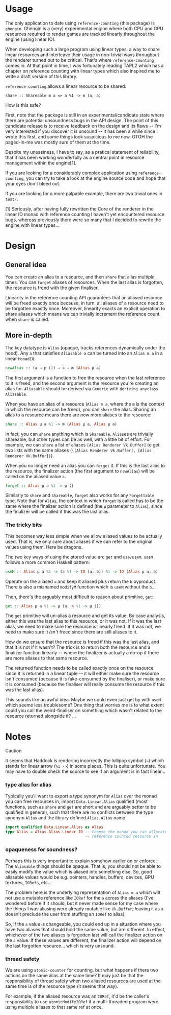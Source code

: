 # Usage

The only application to date using `reference-counting` (this package) is
`ghengin`.  Ghengin is a (very) experimental engine where both CPU and GPU
resources required to render games are tracked linearly throughout the engine
(using linear IO).

When developing such a large program using linear types, a way to share
linear resources and interleave their usage in non-trivial ways throughout the
renderer turned out to be critical. That's where `reference-counting` comes in.
At that point in time, I was fortunately reading TAPL2 which has a chapter on
reference counting with linear types which also inspired me to write a draft
version of this library.

`reference-counting` allows a linear resource to be shared:
```
share :: Shareable m a => a %1 -> m (a, a)
```
How is this safe?

First, note that the package is still in an experimental/candidate state where
there are potential unsoundness bugs in the API design.
The point of this candidate release is to receive feedback on the design and its
flaws -- I'm very interested if you discover it is unsound -- it has been a
while since I wrote this first, and some things look suspicious to me now. OTOH
the paged-in-me was mostly sure of them at the time.

Despite my uneasiness, I have to say, as a pratical statement of reliability,
that it has been working wonderfully as a central point in resource management
within the engine[1].

If you are looking for a considerably complex application using
`reference-counting`, you can try to take a look at the engine source code and
hope that your eyes don't bleed out.

If you are looking for a more palpable example, there are two trivial ones in `test/`.

[1] Seriously, after having fully rewritten the Core of the renderer in the
linear IO monad with reference counting I haven't yet encountered resource bugs,
whereas previously there were so many that I decided to rewrite the engine with
linear types...

# Design

## General idea

You can create an alias to a resource, and then `share` that alias
multiple times. You can `forget` aliases of resources. When the last alias is
forgotten, the resource is freed with the given finaliser.

Linearity in the reference counting API guarantees that an aliased resource will
be freed exactly once because, in turn, all aliases of a resource need to be
forgotten exactly once. Moreover, linearity exacts an explicit operation to
share aliases which means we can trivially increment the reference count when
`share` is called.

## More in-depth

The key datatype is `Alias` (opaque, tracks references dynamically under the
hood). Any `a` that satisfies `Aliasable a` can be turned into an `Alias m a` in
a linear `MonadIO`:
```haskell
newAlias :: (a ⊸ μ ()) ⊸ a ⊸ m (Alias μ a)
```
The first argument is a function to free the resource when the last reference to
it is freed, and the second argument is the resource you're creating an alias
for. `Aliasable` should be derived via `Generic` with `deriving anyclass Aliasable`.

When you have an alias of a resource (`Alias m a`, where the `m` is the context
in which the resource can be freed), you can `share` the alias. Sharing an alias
to a resource means there are now more aliases to the resource:
```haskell
share :: Alias μ a %1 -> m (Alias μ a, Alias μ a)
```
In fact, you can `share` anything which is `Shareable`. `Alias`es are trivially
shareable, but other types can be as well, with a little bit of effort. For example,
we can `share` a list of aliases `[Alias Renderer Vk.Buffer]` to get two lists with the same
aliases (`([Alias Renderer Vk.Buffer], [Alias Renderer Vk.Buffer])`).

When you no longer need an alias you can `forget` it. If this is the last alias
to the resource, the finalizer action (the first argument to `newAlias`) will be
called on the aliased value `a`.
```haskell
forget :: Alias μ a %1 -> μ ()
```
Similarly to `share` and `Shareable`, `forget` also works for any `Forgettable` type.
Note that for `Alias`, the context in which `forget` is called has to be the
same where the finalizer action is defined (the `μ` parameter to `Alias`), since
the finalizer will be called if this was the last alias.

### The tricky bits

This becomes way less simple when we allow aliased values to be actually used.
That is, we only care about aliases if we can refer to the original values using
them. Here be dragons.

The two key ways of using the stored value are `get` and `use/useM`.
`useM` follows a more common Haskell pattern:
```haskell
useM :: Alias μ a %1 -> (a %1 -> IO (a, b)) %1 -> IO (Alias μ a, b)
```
Operate on the aliased `a` and keep it aliased plus return the `b` byproduct.
There is also a misnamed `modifyM` function which is `useM` without the `b`...

Then, there's the arguably most difficult to reason about primitive, `get`:
```haskell
get :: Alias μ a %1 -> μ (a, a %1 -> μ ())
```
The `get` primitive will un-alias a resource and get its value.
By case analysis, either this was the last alias to this resource, or it was
not. If it was the last alias, we need to make sure the resource is linearly
freed. If it was not, we need to make sure it *isn't* freed since there are
still aliases to it.

How do we ensure that the resource is freed if this was the last alias, and that
it is not if it wasn't? The trick is to return both the resource and a finalizer
function linearly -- where the finalizer is actually a no-op if there are more
aliases to that same resource.

The returned function needs to be called exactly once on the resource since it
is returned in a linear tuple -- it will either make sure the resource isn't
consumed (because it is fake-consumed by the finaliser), or make sure it is
consumed (because the finaliser will really consume the resource if this was the
last alias).

This sounds like an awful idea. Maybe we could even just get by with `useM`
which seems less troublesome? One thing that worries me is to what extent could
you call the weird-finaliser on something which wasn't related to the resource
returned alongside it? ...

# Notes

> [!CAUTION]
> It seems that Haddock is rendering incorrectly the lollipop symbol (`⊸`) which
> stands for linear arrow (`%1 ->`) in some places. This is quite unfortunate.
> You may have to double check the source to see if an argument is in fact
> linear...

### type alias for alias

Typically you'll want to export a type synonym for `Alias` over the monad you
can free resources in, import `Data.Linear.Alias` qualified (most functions,
such as `share` and `get` are short and are arguably better to be qualified in
general), such that there are no conflicts between the type synonym `Alias` and the
library defined `Alias.Alias` name
```haskell
import qualified Data.Linear.Alias as Alias
type Alias = Alias.Alias Linear.IO -- Choose the monad you can allocate and free this
                                   -- reference counted resource in
```
### opaqueness for soundness?

Perhaps this is very important to explain somehow earlier on or enforce: The
`Aliasable` things should be opaque. That is, you should not be able to easily
modify the value which is aliased into something else. So, good aliasable values
would be e.g.  pointers, handles, buffers, devices, GPU textures, `IORef`s,
etc...

The problem here is the underlying representation of `Alias m a` which will not use
a mutable reference like `IORef` for the `a` across the aliases (I've wondered
before if it should, but it never made sense for my case where the things I was
aliasing were already mutable like `Vk.Buffer`; leaving it as `a` doesn't
preclude the user from stuffing an `IORef` to alias).

So, if the `a` value is changeable, you could end up in a situation where you
have two aliases that should hold the same value, but are different. In effect,
whichever of the two aliases is forgotten last will call the finalizer action on
the `a` value. If these values are different, the finalizer action will depend
on the last forgotten resource... which is very unsound.

### thread safety

We are using `atomic-counter` for counting, but what happens if there two
actions on the same alias at the same time? It may just be that the
responsibility of thread safety when two aliased resources are used at the same
time is of the resource type (it seems that way).

For example, if the aliased resource was an `IORef`, it'd be the caller's
responsibility to use `atomicModifyIORef` if a multi-threaded program were using
multiple aliases to that same ref at once.

